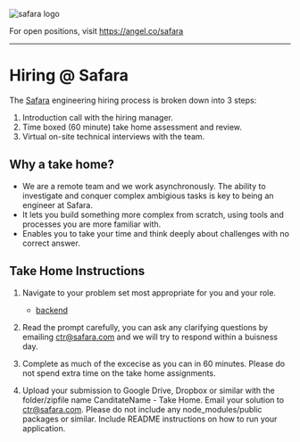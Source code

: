 ![safara logo]([https://app.safara.com/static/logo-black.svg](https://app.safara.com/static/logo.svg))

For open positions, visit <https://angel.co/safara>

------------------

# Hiring @ Safara

The [Safara](https://safara.com) engineering hiring process is broken down into 3 steps: 

1. Introduction call with the hiring manager.
2. Time boxed (60 minute) take home assessment and review.
3. Virtual on-site technical interviews with the team.

## Why a take home?

* We are a remote team and we work asynchronously. The ability to investigate and conquer complex ambigious tasks is key to being an engineer at Safara.
* It lets you build something more complex from scratch, using tools and processes you are more familiar with.
* Enables you to take your time and think deeply about challenges with no correct answer.

## Take Home Instructions

1. Navigate to your problem set most appropriate for you and your role.
    * [backend](backend/README.md)

2. Read the prompt carefully, you can ask any clarifying questions by emailing ctr@safara.com and we will try to respond within a buisness day.

3. Complete as much of the excecise as you can in 60 minutes. Please do not spend extra time on the take home assignments. 

4. Upload your submission to Google Drive, Dropbox or similar with the folder/zipfile name CanditateName - Take Home. Email your solution to ctr@safara.com. Please do not include any node_modules/public packages or similar. Include README instructions on how to run your application.
